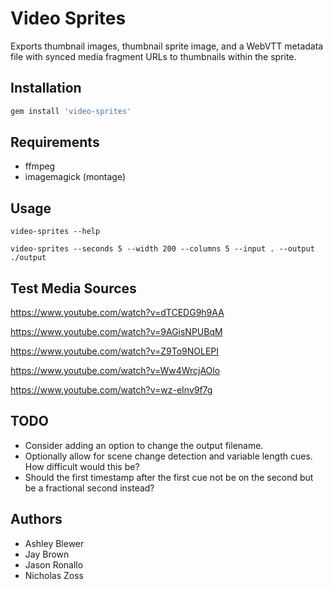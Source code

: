 # Video Sprites

Exports thumbnail images, thumbnail sprite image, and a WebVTT metadata file with synced media fragment URLs to thumbnails within the sprite. 

## Installation

```ruby
gem install 'video-sprites'
```

## Requirements

- ffmpeg
- imagemagick (montage)

## Usage

```shell
video-sprites --help
```

```shell
video-sprites --seconds 5 --width 200 --columns 5 --input . --output ./output
```

## Test Media Sources

https://www.youtube.com/watch?v=dTCEDG9h9AA

https://www.youtube.com/watch?v=9AGisNPUBqM

https://www.youtube.com/watch?v=Z9To9NOLEPI

https://www.youtube.com/watch?v=Ww4WrcjAOlo

https://www.youtube.com/watch?v=wz-eInv9f7g

## TODO

- Consider adding an option to change the output filename.
- Optionally allow for scene change detection and variable length cues. How difficult would this be?
- Should the first timestamp after the first cue not be on the second but be a fractional second instead?

## Authors

- Ashley Blewer
- Jay Brown 
- Jason Ronallo
- Nicholas Zoss
